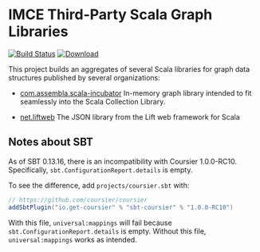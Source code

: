 # IMCE Third-Party Scala Graph Libraries

[![Build Status](https://travis-ci.org/JPL-IMCE/imce.third_party.scala_graph_libraries.svg?branch=master)](https://travis-ci.org/JPL-IMCE/imce.third_party.scala_graph_libraries)
[ ![Download](https://api.bintray.com/packages/jpl-imce/gov.nasa.jpl.imce/imce.third_party.scala_graph_libraries/images/download.svg) ](https://bintray.com/jpl-imce/gov.nasa.jpl.imce/imce.third_party.scala_graph_libraries/_latestVersion)
 
This project builds an aggregates of several Scala libraries for graph data structures published 
by several organizations:

- [com.assembla.scala-incubator](https://github.com/scala-graph/scala-graph) In-memory graph library intended
  to fit seamlessly into the Scala Collection Library.

- [net.liftweb](https://www.assembla.com/spaces/liftweb/wiki/JSON_Support) The JSON library from the Lift web framework for Scala

## Notes about SBT

As of SBT 0.13.16, there is an incompatibility with Coursier 1.0.0-RC10.
Specifically, `sbt.ConfigurationReport.details` is empty.

To see the difference, add `projects/coursier.sbt` with:

```sbt
// https://github.com/coursier/coursier
addSbtPlugin("io.get-coursier" % "sbt-coursier" % "1.0.0-RC10")
```

With this file, `universal:mappings` will fail because `sbt.ConfigurationReport.details` is empty.
Without this file, `universal:mappings` works as intended.
